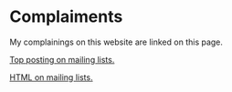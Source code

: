 Complaiments
============

My complainings on this website are linked on this page.

[Top posting on mailing lists.](http://mkaysi.github.com/top-posting.html)

[HTML on mailing lists.](http://mkaysi.github.com/HTML.html)
